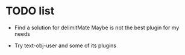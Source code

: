 # TODO list
- Find a solution for delimitMate
  Maybe is not the best plugin for my needs

- Try text-obj-user and some of its plugins
